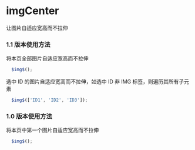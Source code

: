 imgCenter
=========

让图片自适应宽高而不拉伸

### 1.1 版本使用方法

将本页全部图片自适应宽高而不拉伸

```js
  $img$();
```

选中 ID 的图片自适应宽高而不拉伸，如选中 ID 非 IMG 标签，则遍历其所有子元素

```js
  $img$(['ID1', 'ID2', 'ID3']);
```


### 1.0 版本使用方法

将本页中第一个图片自适应宽高而不拉伸

```js
  $img$();
```